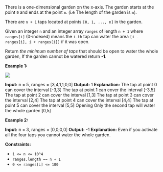 
There is a one-dimensional garden on the x-axis. The garden starts at the point  `0`  and ends at the point  `n`. (i.e The length of the garden is  `n`).

There are  `n + 1`  taps located at points  `[0, 1, ..., n]`  in the garden.

Given an integer  `n`  and an integer array  `ranges`  of length  `n + 1`  where  `ranges[i]`  (0-indexed) means the  `i-th`  tap can water the area  `[i - ranges[i], i + ranges[i]]`  if it was open.

Return  _the minimum number of taps_  that should be open to water the whole garden, If the garden cannot be watered return  **-1**.

**Example 1:**

![](https://assets.leetcode.com/uploads/2020/01/16/1685_example_1.png)

**Input:** n = 5, ranges = [3,4,1,1,0,0]
**Output:** 1
**Explanation:** The tap at point 0 can cover the interval [-3,3]
The tap at point 1 can cover the interval [-3,5]
The tap at point 2 can cover the interval [1,3]
The tap at point 3 can cover the interval [2,4]
The tap at point 4 can cover the interval [4,4]
The tap at point 5 can cover the interval [5,5]
Opening Only the second tap will water the whole garden [0,5]

**Example 2:**

**Input:** n = 3, ranges = [0,0,0,0]
**Output:** -1
**Explanation:** Even if you activate all the four taps you cannot water the whole garden.

**Constraints:**

-   `1 <= n <= 10^4`
-   `ranges.length == n + 1`
-   `0 <= ranges[i] <= 100`